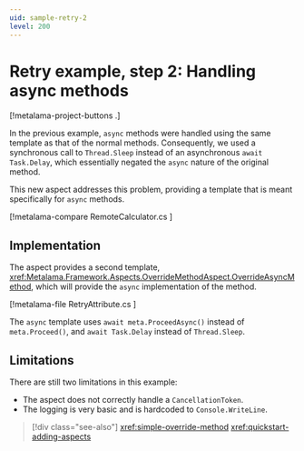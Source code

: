 ```yaml
---
uid: sample-retry-2
level: 200
---
```


# Retry example, step 2: Handling async methods

[!metalama-project-buttons .]

In the previous example, `async` methods were handled using the same template as that of the normal methods. Consequently, we used a synchronous call to `Thread.Sleep` instead of an asynchronous `await Task.Delay`, which essentially negated the `async` nature of the original method.

This new aspect addresses this problem, providing a template that is meant specifically for `async` methods.

[!metalama-compare RemoteCalculator.cs ]

## Implementation

The aspect provides a second template, <xref:Metalama.Framework.Aspects.OverrideMethodAspect.OverrideAsyncMethod>, which will provide the `async` implementation of the method.

[!metalama-file RetryAttribute.cs ]

The `async` template uses `await meta.ProceedAsync()` instead of `meta.Proceed()`, and `await Task.Delay` instead of `Thread.Sleep`.

## Limitations

There are still two limitations in this example:

* The aspect does not correctly handle a `CancellationToken`.
* The logging is very basic and is hardcoded to `Console.WriteLine`.



> [!div class="see-also"]
> <xref:simple-override-method>
> <xref:quickstart-adding-aspects>
